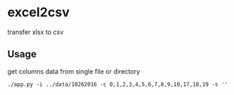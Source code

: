 # excel2csv
transfer xlsx to csv  
## Usage

get columns data from single file or directory

```
./app.py -i ../data/10262016 -c 0,1,2,3,4,5,6,7,8,9,10,17,18,19 -s ''
```
